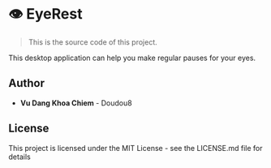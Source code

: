 # 👁 EyeRest

> This is the source code of this project.

This desktop application can help you make regular pauses for your eyes.

## Author

- **Vu Dang Khoa Chiem** - Doudou8

## License

This project is licensed under the MIT License - see the LICENSE.md file for details
